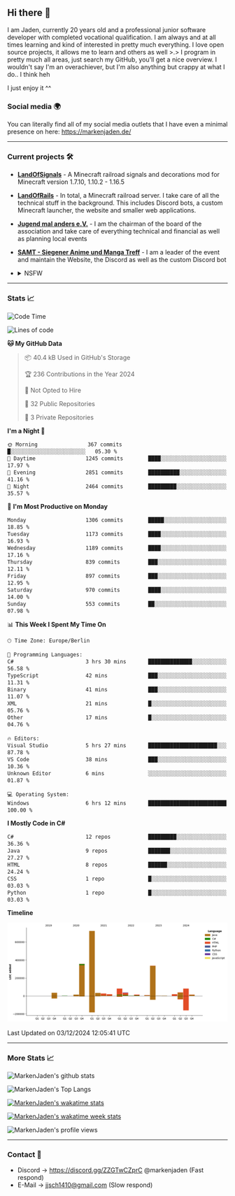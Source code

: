 ## Hi there 👋
I am Jaden, currently 20 years old and a professional junior software developer with completed vocational qualification. I am always and at all times learning and kind of interested in pretty much everything. I love open source projects, it allows me to learn and others as well >.>
I program in pretty much all areas, just search my GitHub, you'll get a nice overview.
I wouldn't say I'm an overachiever, but I'm also anything but crappy at what I do.. I think heh

I just enjoy it ^^

### Social media 🌍

You can literally find all of my social media outlets that I have even a minimal presence on here: https://markenjaden.de/

---

### Current projects 🛠

* [**LandOfSignals**](https://github.com/LandOfRails/LandOfSignals) - A Minecraft railroad signals and decorations mod for Minecraft version 1.7.10, 1.10.2 - 1.16.5
* [**LandOfRails**](https://github.com/LandOfRails) - In total, a Minecraft railroad server. I take care of all the technical stuff in the background. This includes Discord bots, a custom Minecraft launcher, the website and smaller web applications.
* [**Jugend mal anders e.V.**](https://jugendmalanders.de/) - I am the chairman of the board of the association and take care of everything technical and financial as well as planning local events
* [**SAMT - Siegener Anime und Manga Treff**](https://github.com/Siegener-Anime-und-Manga-Treff-SAMT) - I am a leader of the event and maintain the Website, the Discord as well as the custom Discord bot
* <details> 
  <summary>NSFW</summary>
  
  [**Nekos**](https://github.com/MarkenJaden/Nekos) - Website providing you with random lewd neko pics
  
</details>

---

### Stats 📈

<!--START_SECTION:waka-->
![Code Time](http://img.shields.io/badge/Code%20Time-1%2C355%20hrs%2039%20mins-blue)

![Lines of code](https://img.shields.io/badge/From%20Hello%20World%20I%27ve%20Written-1.8%20million%20lines%20of%20code-blue)

**🐱 My GitHub Data** 

> 📦 40.4 kB Used in GitHub's Storage 
 > 
> 🏆 236 Contributions in the Year 2024
 > 
> 🚫 Not Opted to Hire
 > 
> 📜 32 Public Repositories 
 > 
> 🔑 3 Private Repositories 
 > 
**I'm a Night 🦉** 

```text
🌞 Morning                367 commits         █░░░░░░░░░░░░░░░░░░░░░░░░   05.30 % 
🌆 Daytime                1245 commits        ████░░░░░░░░░░░░░░░░░░░░░   17.97 % 
🌃 Evening                2851 commits        ██████████░░░░░░░░░░░░░░░   41.16 % 
🌙 Night                  2464 commits        █████████░░░░░░░░░░░░░░░░   35.57 % 
```
📅 **I'm Most Productive on Monday** 

```text
Monday                   1306 commits        █████░░░░░░░░░░░░░░░░░░░░   18.85 % 
Tuesday                  1173 commits        ████░░░░░░░░░░░░░░░░░░░░░   16.93 % 
Wednesday                1189 commits        ████░░░░░░░░░░░░░░░░░░░░░   17.16 % 
Thursday                 839 commits         ███░░░░░░░░░░░░░░░░░░░░░░   12.11 % 
Friday                   897 commits         ███░░░░░░░░░░░░░░░░░░░░░░   12.95 % 
Saturday                 970 commits         ████░░░░░░░░░░░░░░░░░░░░░   14.00 % 
Sunday                   553 commits         ██░░░░░░░░░░░░░░░░░░░░░░░   07.98 % 
```


📊 **This Week I Spent My Time On** 

```text
🕑︎ Time Zone: Europe/Berlin

💬 Programming Languages: 
C#                       3 hrs 30 mins       ██████████████░░░░░░░░░░░   56.58 % 
TypeScript               42 mins             ███░░░░░░░░░░░░░░░░░░░░░░   11.31 % 
Binary                   41 mins             ███░░░░░░░░░░░░░░░░░░░░░░   11.07 % 
XML                      21 mins             █░░░░░░░░░░░░░░░░░░░░░░░░   05.76 % 
Other                    17 mins             █░░░░░░░░░░░░░░░░░░░░░░░░   04.76 % 

🔥 Editors: 
Visual Studio            5 hrs 27 mins       ██████████████████████░░░   87.78 % 
VS Code                  38 mins             ███░░░░░░░░░░░░░░░░░░░░░░   10.36 % 
Unknown Editor           6 mins              ░░░░░░░░░░░░░░░░░░░░░░░░░   01.87 % 

💻 Operating System: 
Windows                  6 hrs 12 mins       █████████████████████████   100.00 % 
```

**I Mostly Code in C#** 

```text
C#                       12 repos            █████████░░░░░░░░░░░░░░░░   36.36 % 
Java                     9 repos             ███████░░░░░░░░░░░░░░░░░░   27.27 % 
HTML                     8 repos             ██████░░░░░░░░░░░░░░░░░░░   24.24 % 
CSS                      1 repo              █░░░░░░░░░░░░░░░░░░░░░░░░   03.03 % 
Python                   1 repo              █░░░░░░░░░░░░░░░░░░░░░░░░   03.03 % 
```



**Timeline**

![Lines of Code chart](https://raw.githubusercontent.com/MarkenJaden/MarkenJaden/main/assets/bar_graph.png)


 Last Updated on 03/12/2024 12:05:41 UTC
<!--END_SECTION:waka-->

---

### More Stats 📈

![MarkenJaden's github stats](https://github-readme-stats.vercel.app/api?username=MarkenJaden&count_private=true&show_icons=true&theme=radical)

![MarkenJaden's Top Langs](https://github-readme-stats.vercel.app/api/top-langs/?username=MarkenJaden&theme=radical)

[![MarkenJaden's wakatime stats](https://github-readme-stats.vercel.app/api/wakatime?username=MarkenJaden&theme=radical)](https://wakatime.com/@17f322c9-222a-48b4-9e15-983c41f7aed4)

[![MarkenJaden's wakatime week stats](https://wakatime.com/badge/user/17f322c9-222a-48b4-9e15-983c41f7aed4.svg)](https://wakatime.com/@17f322c9-222a-48b4-9e15-983c41f7aed4)

<!--[![MarkenJaden's Codewars stats](https://www.codewars.com/users/MarkenJaden/badges/large)](https://www.codewars.com/users/MarkenJaden)-->

![MarkenJaden's profile views](https://komarev.com/ghpvc/?username=MarkenJaden)

---

### Contact 💌

* Discord -> https://discord.gg/ZZGTwCZprC @markenjaden (Fast respond)
* E-Mail -> jjsch1410@gmail.com (Slow respond)



<!--
**MarkenJaden/MarkenJaden** is a ✨ _special_ ✨ repository because its `README.md` (this file) appears on your GitHub profile.

Here are some ideas to get you started:

- 🔭 I’m currently working on ...
- 🌱 I’m currently learning ...
- 👯 I’m looking to collaborate on ...
- 🤔 I’m looking for help with ...
- 💬 Ask me about ...
- 📫 How to reach me: ...
- 😄 Pronouns: ...
- ⚡ Fun fact: ...
-->
